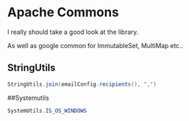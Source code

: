 # Apache Commons

I really should take a good look at the library.

As well as google common for ImmutableSet, MultiMap etc..

## StringUtils
```java
StringUtils.join(emailConfig.recipients(), ",")
```

##Systemutils

```java
SystemUtils.IS_OS_WINDOWS
```
